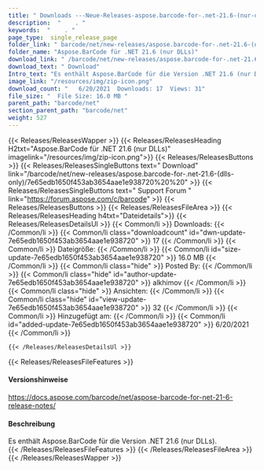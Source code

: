 ```yaml
---
title: " Downloads ---Neue-Releases-aspose.barcode-for-.net-21.6-(nur-dlls) . "
description:  "    . " 
keywords:  "    . " 
page_type:  single_release_page
folder_link: " barcode/net/new-releases/aspose.barcode-for-.net-21.6-(dlls-only)/"
folder_name: "Aspose.BarCode für .NET 21.6 (nur DLLs)"
download_link: " /barcode/net/new-releases/aspose.barcode-for-.net-21.6-(dlls-only)/7e65edb1650f453ab3654aae1e938720"
download_text: " Download"
Intro_text: "Es enthält Aspose.BarCode für die Version .NET 21.6 (nur DLLs)."
image_link: "/resources/img/zip-icon.png"
download_count: "   6/20/2021  Downloads: 17  Views: 31"
file_size: "  File Size: 16.0 MB "
parent_path: "barcode/net"
section_parent_path: "barcode/net"
weight: 527
---
```


{{< Releases/ReleasesWapper >}}
  {{< Releases/ReleasesHeading H2txt="Aspose.BarCode für .NET 21.6 (nur DLLs)" imagelink="/resources/img/zip-icon.png">}}
  {{< Releases/ReleasesButtons >}}
    {{< Releases/ReleasesSingleButtons text=" Download" link="/barcode/net/new-releases/aspose.barcode-for-.net-21.6-(dlls-only)/7e65edb1650f453ab3654aae1e938720%20%20" >}}
    {{< Releases/ReleasesSingleButtons text=" Support Forum " link="https://forum.aspose.com/c/barcode" >}}
  {{< Releases/ReleasesButtons >}}
  {{< Releases/ReleasesFileArea >}}
    {{< Releases/ReleasesHeading h4txt="Dateidetails">}}
    {{< Releases/ReleasesDetailsUl >}}
            {{< Common/li >}} Downloads: {{< /Common/li >}}
      {{< Common/li class="downloadcount" id="dwn-update-7e65edb1650f453ab3654aae1e938720" >}} 17 {{< /Common/li >}}
      {{< Common/li >}} Dateigröße: {{< /Common/li >}}
      {{< Common/li id="size-update-7e65edb1650f453ab3654aae1e938720" >}} 16.0 MB {{< /Common/li >}} 
      {{< Common/li  class="hide" >}} Posted By: {{< /Common/li >}} 
      {{< Common/li class="hide" id="author-update-7e65edb1650f453ab3654aae1e938720" >}} alkhimov {{< /Common/li >}}
      {{< Common/li class="hide" >}} Ansichten: {{< /Common/li >}}
      {{< Common/li class="hide" id="view-update-7e65edb1650f453ab3654aae1e938720" >}} 32 {{< /Common/li >}}
      {{< Common/li >}} Hinzugefügt am: {{< /Common/li >}}
      {{< Common/li id="added-update-7e65edb1650f453ab3654aae1e938720" >}} 6/20/2021 {{< /Common/li >}} 

    {{< /Releases/ReleasesDetailsUl >}}

  {{< Releases/ReleasesFileFeatures >}}
      <h4>Versionshinweise</h4><div> <a href="https://docs.aspose.com/barcode/net/aspose-barcode-for-net-21-6-release-notes/">https://docs.aspose.com/barcode/net/aspose-barcode-for-net-21-6-release-notes/</a></div><h4> Beschreibung</h4><div class="HTMLDescription"> Es enthält Aspose.BarCode für die Version .NET 21.6 (nur DLLs).</div>
  {{< /Releases/ReleasesFileFeatures >}}
 {{< /Releases/ReleasesFileArea >}}
{{< /Releases/ReleasesWapper >}}



